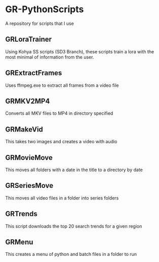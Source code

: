 # GR-PythonScripts
A repository for scripts that I use


## GRLoraTrainer
Using Kohya SS scripts (SD3 Branch), these scripts train a lora with the most minimal of information from the user. 

## GRExtractFrames
Uses ffmpeg.exe to extract all frames from a video file

## GRMKV2MP4
Converts all MKV files to MP4 in directory specified

## GRMakeVid
This takes two images and creates a video with audio

## GRMovieMove
This moves all folders with a date in the title to a directory by date

## GRSeriesMove
This moves all video files in a folder into series folders

## GRTrends
This script downloads the top 20 search trends for a given region

## GRMenu
This creates a menu of python and batch files in a folder to run
